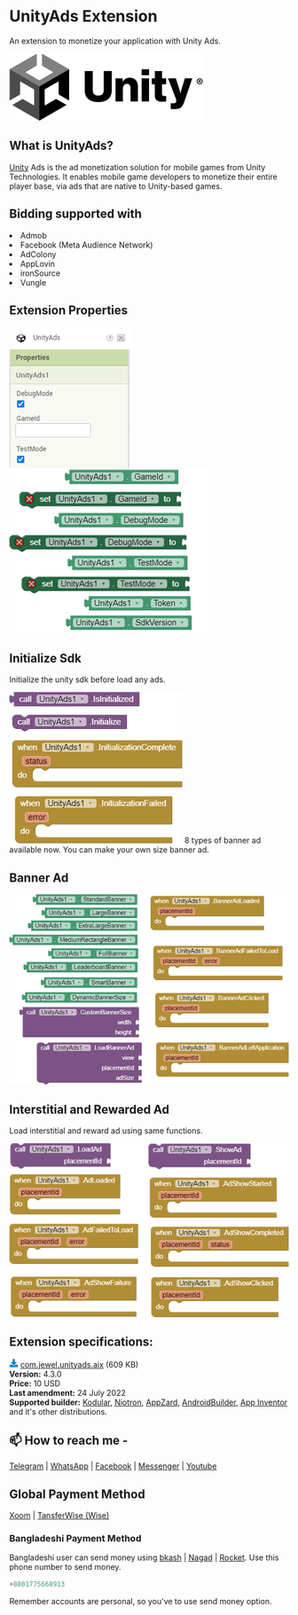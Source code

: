 # UnityAds Extension
An extension to monetize your application with Unity Ads.

<img src="https://github.com/jewelshkjony/UnityAds/raw/main/images/unity-cover.png"/>

## What is UnityAds?
<a href="https://unity.com/">Unity</a> Ads is the ad monetization solution for mobile games from Unity Technologies. It enables mobile game developers to monetize their entire player base, via ads that are native to Unity-based games.

## Bidding supported with
<li> Admob
<li> Facebook (Meta Audience Network)
<li> AdColony
<li> AppLovin
<li> ironSource
<li> Vungle

## Extension Properties
<img src="https://github.com/jewelshkjony/UnityAds/raw/main/images/aix.png"/>
<br/>
<img src="https://github.com/jewelshkjony/UnityAds/raw/main/images/property-1.png"/ >
<img src="https://github.com/jewelshkjony/UnityAds/raw/main/images/property-3.png"/ >

## Initialize Sdk
Initialize the unity sdk before load any ads.

<img src="https://github.com/jewelshkjony/UnityAds/raw/main/images/initialize.png"/>
8 types of banner ad available now. You can make your own size banner ad.

## Banner Ad

<img src="https://github.com/jewelshkjony/UnityAds/raw/main/images/banner.png"/>

## Interstitial and Rewarded Ad
Load interstitial and reward ad using same functions.

<img src="https://github.com/jewelshkjony/UnityAds/raw/main/images/ads.png"/>

## Extension specifications:
<img src="https://github.com/jewelshkjony/UnityAds/raw/main/images/download.png"/> <a href="https://t.me/jewelshkjony/">com.jewel.unityads.aix</a> (609 KB) \
<b>Version:</b> 4.3.0\
<b>Price:</b> 10 USD\
<b>Last amendment:</b> 24 July 2022\
<b>Supported builder:</b> <a href="https://www.kodular.io/">Kodular</a>, <a href="https://niotron.com/">Niotron</a>, <a href="https://appzard.com/">AppZard</a>, <a href="https://androidbuilder.in/">AndroidBuilder</a>, <a href="http://ai2.appinventor.mit.edu/">App Inventor</a> and it's other distributions.


## 📫 How to reach me -

<a href="https://t.me/jewelshkjony">Telegram</a> | <a href="https://wa.me/8801775668913">WhatsApp</a> | <a href="https://fb.com/jewelshkjony">Facebook</a> | <a href="https://m.me/jewelshkjony">Messenger</a> | <a href="https://m.youtube.com/c/JewelShikderJony">Youtube</a>

## Global Payment Method
<a href="https://www.xoom.com/bangladesh/send-money">Xoom</a> | <a href="https://wise.com/">TansferWise (Wise)</a>

### Bangladeshi Payment Method
Bangladeshi user can send money using <a href="https://bka.sh/next?c=signup&uuid=C1CC9JVT1">bkash</a> | <a href="https://play.google.com/store/apps/details?id=com.konasl.nagad">Nagad</a> | <a href="https://play.google.com/store/apps/details?id=com.dbbl.mbs.apps.main">Rocket</a>.
Use this phone number to send money.

````java
+8801775668913
````

Remember accounts are personal, so you've to use send money option.
